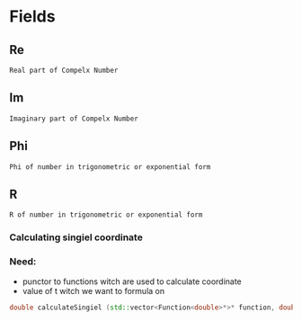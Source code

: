 # Fields

## Re
    Real part of Compelx Number
    
## Im
    Imaginary part of Compelx Number

## Phi
    Phi of number in trigonometric or exponential form

## R
    R of number in trigonometric or exponential form

### Calculating singiel coordinate
### Need:
- punctor to functions witch are used to calculate coordinate
- value of t witch we want to formula on

```cpp
double calculateSingiel (std::vector<Function<double>*>* function, double t);
```



